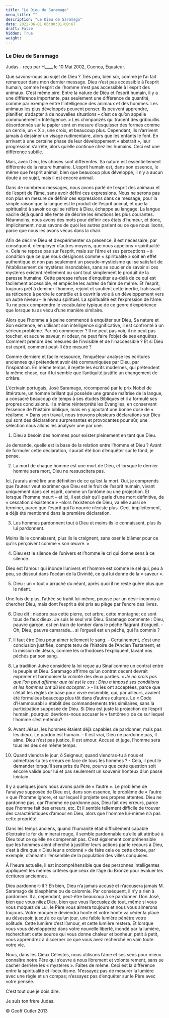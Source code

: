 ```yaml
---
title: "Le Dieu de Saramago"
menu_title: ""
description: "Le Dieu de Saramago"
date: 2022-06-01 06:00:01+00:67
draft: False
hidden: True
weight:
---
```

### Le Dieu de Saramago

Judas - reçu par H____ le 10 Mai 2002, Cuenca, Équateur.

Que savons-nous au sujet de Dieu ? Très peu, bien sûr, comme je l’ai fait remarquer dans mon dernier message. Dieu n’est pas accessible à l’esprit humain, comme l’esprit de l’homme n’est pas accessible à l’esprit des animaux. C’est même pire. Entre la nature de Dieu et l’esprit humain, il y a une différence importante, pas seulement une différence de quantité, comme par exemple entre l’intelligence des animaux et des hommes. Les animaux les plus développés peuvent penser. Ils peuvent apprendre, planifier, s’adapter à de nouvelles situations – c’est ce qu’on appelle communément « Intelligence. » Les chimpanzés qui tracent des gribouillis désordonnés sur le papier sont en mesure d’esquisser des formes comme un cercle, un « X », une croix, et beaucoup plus. Cependant, ils n’arrivent jamais à dessiner un visage rudimentaire, alors que les enfants le font. En arrivant à une certaine phase de leur développement « abstrait », leur progression s’arrête, alors qu’elle continue chez les humains. Ceci est une différence subtile.

Mais, avec Dieu, les choses sont différentes. Sa nature est essentiellement différente de la nature humaine. L’esprit humain est, dans son essence, le même que l’esprit animal, bien que beaucoup plus développé, il n’y a aucun doute à ce sujet, mais il est encore animal.

Dans de nombreux messages, nous avons parlé de l’esprit des animaux et de l’esprit de l’âme, sans avoir défini ces expressions. Nous ne serons pas non plus en mesure de définir ces expressions dans ce message, pour la simple raison que la langue est le produit de l’esprit animal, et que  la spiritualité à savoir ce qui se réfère à Dieu, échappe au langage. La langue vacille déjà quand elle tente de décrire les émotions les plus courantes. Néanmoins, nous avons des mots pour définir ces états d’humeur, et donc, implicitement, nous savons de quoi les autres parlent ou ce que nous lisons, parce que nous les avons vécus dans la chair.

Afin de décrire Dieu et d’expérimenter sa présence, il est nécessaire, par conséquent, d’employer d’autres moyens, que nous appelons « spiritualité ». Cela ne repose pas sur l’esprit, mais sur l’âme et ses perceptions – à condition que ce que nous désignons comme « spiritualité » soit en effet authentique et non pas seulement un pseudo-mysticisme qui se satisfait de l’établissement de mystères insondables, sans se soucier de savoir si ces mystères existent réellement ou sont tout simplement le produit de la paresse humaine. Cette paresse refuse d’enquêter au-delà de ce qui est facilement accessible, et empêche les autres de faire de même. Et l’esprit, toujours prêt à dominer l’homme, rejoint et soutient cette inertie, trahissant sa réticence à perdre le contrôle et à ouvrir la voie à un développement vers un autre niveau – le niveau spirituel. La spiritualité est l’expression de l’âme. Tu ne peux comprendre le vocabulaire typique de ce genre d’expérience que lorsque tu as vécu d’une manière similaire.

Alors que l’homme a à peine commencé à enquêter sur Dieu, Sa nature et Son existence, en utilisant son intelligence significative, il est confronté à un sérieux problème. Par où commencer ? Il ne peut pas voir, il ne peut pas toucher, et aucune saveur, ni odeur, ne peut faire l’objet de ses enquêtes. Comment prendre des mesures de l’invisible et de l’inaccessible ? Et si Dieu est esprit, comment peut-Il être mesuré ?

Comme dernière et facile ressource, l’enquêteur analyse les écritures anciennes qui prétendent avoir été communiquées par Dieu, par l’inspiration. En même temps, il rejette les écrits modernes, qui prétendent la même chose, car il lui semble que l’antiquité justifie un changement de critère.

L’écrivain portugais, José Saramago, récompensé par le prix Nobel de littérature, un homme brillant qui possède une grande maîtrise de la langue, a consacré beaucoup de temps à ses études Bibliques et il a formulé ses propres conclusions. Il a même réinterprété les Évangiles, en conservant l’essence de l’histoire biblique, mais en y ajoutant une bonne dose de « réalisme. » Dans son travail, nous trouvons plusieurs déclarations sur Dieu qui sont des déclarations surprenantes et provocantes pour sûr, une sélection nous allons les analyser une par une.

1. Dieu a besoin des hommes pour exister pleinement en tant que Dieu.  
  
 Je demande, quelle est la base de la relation entre l’homme et Dieu ? Avant de formuler cette déclaration, il aurait été bon d’enquêter sur le fond, je pense.

2. La mort de chaque homme est une mort de Dieu, et lorsque le dernier homme sera mort, Dieu ne ressuscitera pas.  
  
 Ici, j’aurais aimé lire une définition de ce qu’est la mort. Oui, je comprends que l’auteur veut exprimer que Dieu est le fruit de l’esprit humain, vivant uniquement dans cet esprit, comme un fantôme ou une projection. Et lorsque l’homme meurt – et ici, il est clair qu’il parle d’une mort définitive, de « cessation d’existence » –alors l’existence de Dieu, va elle aussi se terminer, parce que l’esprit qui l’a nourrie n’existe plus. Ceci, implicitement, a déjà été mentionné dans la première déclaration.

3. Les hommes pardonnent tout à Dieu et moins ils le connaissent, plus ils lui pardonnent.  
  
 Moins ils le connaissent, plus ils le craignent, sans oser le blâmer pour ce qu’ils perçoivent comme « son œuvre. »

4. Dieu est le silence de l’univers et l’homme le cri qui donne sens à ce silence.  
  
 Dieu est l’amour qui inonde l’univers et l’homme est comme le sel qui, peu à peu, se dissout dans l’océan de la Divinité, ce qui lui donne de la « saveur ».

5. Dieu : un « tout » arraché du néant, après quoi il ne reste guère plus que le néant.  
  
 Une fois de plus, l’athée se trahit lui-même, poussé par un désir inconnu à chercher Dieu, mais dont l’esprit a été pris au piège par l’encre des livres.

6. Dieu dit : n’adore pas cette pierre, cet arbre, cette montagne; ce sont tous de faux dieux. Je suis le seul vrai Dieu. Saramago commente : Dieu, pauvre garçon, est en train de tomber dans le péché flagrant d’orgueil. - Oh, Dieu, pauvre camarade… si l’orgueil est un péché, qui l’a commis ?

7. Il faut être Dieu pour aimer tellement le sang. - Certainement, c’est une conclusion justifiée, compte tenu de l’histoire de l’Ancien Testament, et la mission de Jésus, comme les orthodoxes l’expliquent, lavant nos péchés par son sang.

8. La tradition Juive considère la loi reçue au Sinaï comme un contrat entre le peuple et Dieu. Saramago affirme qu’un contrat décent devrait exprimer et harmoniser la volonté des deux parties. *« Je ne crois pas que l’on peut affirmer que tel est le cas : Dieu a imposé ses conditions et les hommes ont dû les accepter. »* - Ils les ont acceptées, parce que c’était les règles de base pour vivre ensemble, qui, par ailleurs, avaient été formulées beaucoup plus tôt dans d’autres cultures. Le « Code d’Hammourabi » établit des commandements très similaires, sans la participation supposée de Dieu. Si Dieu est juste la projection de l’esprit humain, pourquoi devrions-nous accuser le « fantôme » de ce sur lequel l’homme s’est entendu?

9. Avant Jésus, les hommes étaient déjà capables de pardonner, mais pas les dieux. Le pardon est humain. - Il est vrai, Dieu ne pardonne pas, Il aime. Dieu n’est pas justice, Il est amour. Accusé et juge, l’homme sera tous les deux en même temps.

10. Quand viendra le jour, ô Seigneur, quand viendras-tu à nous et admettras-tu tes erreurs en face de tous les hommes ? - Cela, il peut le demander lorsqu’il sera près du Père, pourvu que cette question soit encore valide pour lui et pas seulement un souvenir honteux d’un passé lointain.

Il y a quelques jours nous avons parlé de « l’autre ». Le problème de l’analyse supposée de Dieu est, dans son essence, le problème de « l’autre » que l’homme ignore, et sur lequel il projette ses propres attentes. Dieu ne pardonne pas, car l’homme ne pardonne pas, Dieu fait des erreurs, parce que l’homme fait des erreurs, etc. Et il semble tellement difficile de trouver des caractéristiques d’amour en Dieu, alors que l’homme lui-même n’a pas cette propriété.

Dans les temps anciens, quand l’humanité était difficilement capable d’extraire le fer du minerai rouge, il semble pardonnable qu’elle ait attribué à Dieu tout ce qu’elle ne comprenait pas. C’est également compréhensible que les hommes aient cherché à justifier leurs actions par le recours à Dieu, c’est à dire que « Dieu leur a ordonné » de faire cela ou cette chose, par exemple, d’anéantir l’ensemble de la population des villes conquises.

À l’heure actuelle, il est incompréhensible que des personnes intelligentes appliquent les mêmes critères que ceux de l’âge du Bronze pour évaluer les écritures anciennes.

Dieu pardonne-t-Il ? Eh bien, Dieu n’a jamais accusé et n’accusera jamais M. Saramago de blasphème ou de calomnie. Par conséquent, il n’y a rien à pardonner. Il a, cependant, peut-être beaucoup à se pardonner. Don José, bien que vous niiez Dieu, bien que vous l’accusiez de tout, même si vous vous moquez de Lui, le Père vous aimera toujours et nous vous aimerons toujours. Votre moquerie deviendra honte et votre honte va céder la place au désespoir, jusqu’à ce qu’un jour, une faible lumière pénètre votre solitude. Cette lumière c’est l’amour, et cette lumière restera. Et lorsque vous vous développerez dans votre nouvelle liberté, inondé par la lumière, recherchant cette source qui vous donne chaleur et bonheur, petit à petit, vous apprendrez à discerner ce que vous avez recherché en vain toute votre vie.

Nous, dans les Cieux Célestes, nous utilisons l’âme et ses sens pour mieux connaître notre Père qui s’ouvre à nous librement et volontairement, sans se cacher derrière les « mystères ». Faites de même. Ceci est la différence entre la spiritualité et l’occultisme. N’essayez pas de mesurer la lumière avec une règle et un compas; n’essayez pas d’enquêter sur le Père avec votre pensée.

C’est tout que je dois dire.

Je suis ton frère Judas.

© Geoff Cutler 2013
